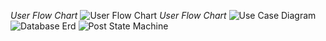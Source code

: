  *User Flow Chart*
![User Flow Chart](https://github.com/user-attachments/assets/c44e6927-dbb6-4ab3-b7e3-b9b35bda987f)
 *User Flow Chart*
![Use Case Diagram](https://github.com/user-attachments/assets/613c03d1-9e3a-40c7-a161-acfdf93f9ecd)
![Database Erd](https://github.com/user-attachments/assets/c50a573a-e0e7-4076-a622-a297a9ef7954)
![Post State Machine](https://github.com/user-attachments/assets/f458aa9c-c9a0-4e80-8bd5-bc045b0ea15b)

